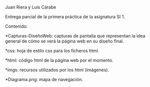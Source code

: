 Juan Riera y Luis Cárabe

Entrega parcial de la primera práctica de la asignatura SI 1.

Contenido:

*Capturas-DiseñoWeb: capturas de pantalla que representan la idea general de cómo se verá la página web en su diseño final.

*css: hoja de estilo css para los ficheros html.

*html: código html de la página web por el momento.

*imgs: recursos utilizados por los html (imágenes).

*Diagrama.png: mapa de navegación.


